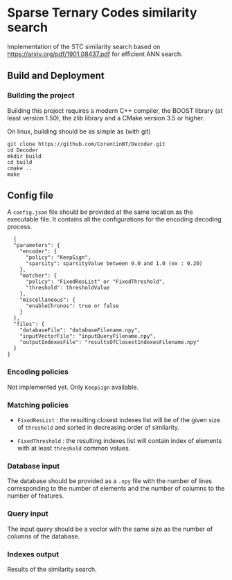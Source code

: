 # Sparse Ternary Codes similarity search 

Implementation of the STC similarity search based on https://arxiv.org/pdf/1901.08437.pdf for efficient ANN search.

## Build and Deployment 

### Building the project

Building this project requires a modern C++ compiler, the BOOST library (at least version 1.50), the zlib library and a CMake version 3.5 or
higher.

On linux, building should be as simple as (with git)

    git clone https://github.com/CorentinBT/Decoder.git
    cd Decoder
    mkdir build
    cd build
    cmake ..
    make
    
## Config file

A `config.json` file should be provided at the same location as the executable file. It contains all the configurations for the encoding 
decoding process. 

```
  {
  "parameters": {
    "encoder": {
      "policy": "KeepSign",
      "sparsity": sparsityValue between 0.0 and 1.0 (ex : 0.20)
    },
    "matcher": {
      "policy": "FixedResList" or "FixedThreshold",
      "threshold": thresholdValue
    },
    "miscellaneous": {
      "enableChronos": true or false
    }
  },
  "files": {
    "databaseFile": "databaseFilename.npy",
    "inputVectorFile": "inputQueryFilename.npy",
    "outputIndexesFile": "resultsOfClosestIndexesFilename.npy"
  }
}
```
### Encoding policies

Not implemented yet. Only `KeepSign` available. 

### Matching policies 

- `FixedResList` : the resulting closest indexes list will be of the given size of `threshold` and sorted in decreasing order 
of similarity.  

- `FixedThreshold` : the resulting indexes list will contain index of elements with at least `threshold` common values.

### Database input 

The database should be provided as a `.npy` file with the number of lines corresponding to the number of elements and the number of columns
to the number of features. 

### Query input

The input query should be a vector with the same size as the number of columns of the database.

### Indexes output

Results of the similarity search.
